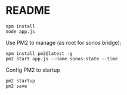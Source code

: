# README

```
npm install 
node app.js
```

Use PM2 to manage (as root for sonos bridge):

```
npm install pm2@latest -g
pm2 start app.js --name sonos-state --time
```

Config PM2 to startup
```
pm2 startup
pm2 save
```
